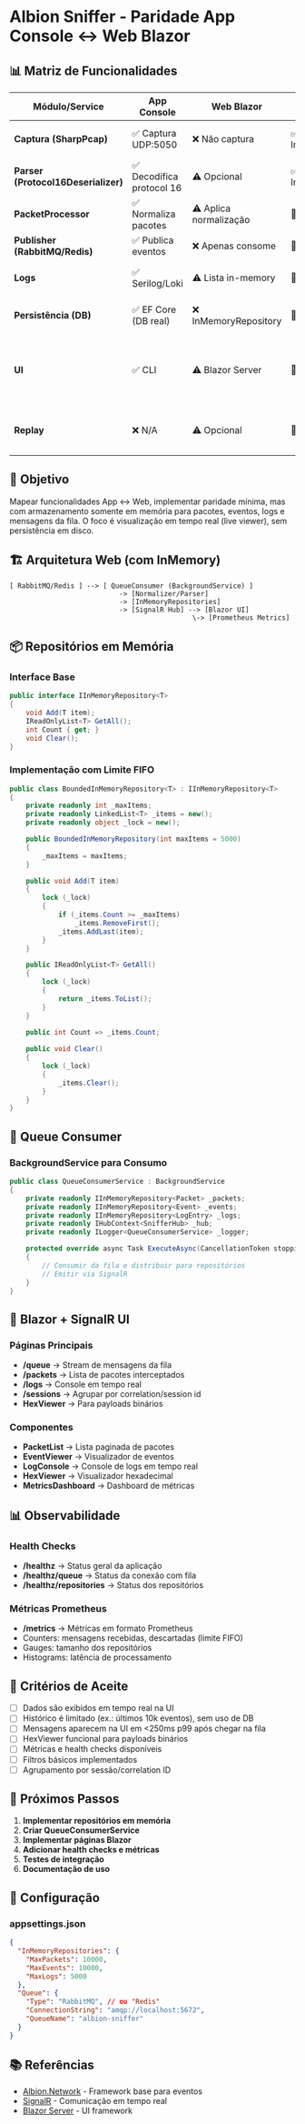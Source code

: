 # Albion Sniffer - Paridade App Console ↔ Web Blazor

## 📊 Matriz de Funcionalidades

| Módulo/Service | App Console | Web Blazor | Status | Observações |
|----------------|-------------|------------|---------|-------------|
| **Captura (SharpPcap)** | ✅ Captura UDP:5050 | ❌ Não captura | ✅ Implementado | Web consome da fila |
| **Parser (Protocol16Deserializer)** | ✅ Decodifica protocol 16 | ⚠️ Opcional | ✅ Implementado | Web pode ter parser minimal |
| **PacketProcessor** | ✅ Normaliza pacotes | ⚠️ Aplica normalização | 🔄 Pendente | Implementar normalização |
| **Publisher (RabbitMQ/Redis)** | ✅ Publica eventos | ❌ Apenas consome | 🔄 Pendente | Implementar consumer |
| **Logs** | ✅ Serilog/Loki | ⚠️ Lista in-memory | 🔄 Pendente | Implementar buffer limitado |
| **Persistência (DB)** | ✅ EF Core (DB real) | ❌ InMemoryRepository | 🔄 Pendente | Substituir por repositórios em memória |
| **UI** | ✅ CLI | ⚠️ Blazor Server | 🔄 Pendente | Implementar páginas: /queue, /packets, /logs, /sessions |
| **Replay** | ❌ N/A | ⚠️ Opcional | 🔄 Pendente | Re-publicar para exchange de replay |

## 🎯 Objetivo

Mapear funcionalidades App ↔ Web, implementar paridade mínima, mas com armazenamento somente em memória para pacotes, eventos, logs e mensagens da fila.
O foco é visualização em tempo real (live viewer), sem persistência em disco.

## 🏗️ Arquitetura Web (com InMemory)

```
[ RabbitMQ/Redis ] --> [ QueueConsumer (BackgroundService) ] 
                           -> [Normalizer/Parser] 
                           -> [InMemoryRepositories] 
                           -> [SignalR Hub] --> [Blazor UI]
                                             \-> [Prometheus Metrics]
```

## 📦 Repositórios em Memória

### Interface Base
```csharp
public interface IInMemoryRepository<T>
{
    void Add(T item);
    IReadOnlyList<T> GetAll();
    int Count { get; }
    void Clear();
}
```

### Implementação com Limite FIFO
```csharp
public class BoundedInMemoryRepository<T> : IInMemoryRepository<T>
{
    private readonly int _maxItems;
    private readonly LinkedList<T> _items = new();
    private readonly object _lock = new();

    public BoundedInMemoryRepository(int maxItems = 5000)
    {
        _maxItems = maxItems;
    }

    public void Add(T item)
    {
        lock (_lock)
        {
            if (_items.Count >= _maxItems)
                _items.RemoveFirst();
            _items.AddLast(item);
        }
    }

    public IReadOnlyList<T> GetAll()
    {
        lock (_lock)
        {
            return _items.ToList();
        }
    }

    public int Count => _items.Count;
    
    public void Clear()
    {
        lock (_lock)
        {
            _items.Clear();
        }
    }
}
```

## 🔄 Queue Consumer

### BackgroundService para Consumo
```csharp
public class QueueConsumerService : BackgroundService
{
    private readonly IInMemoryRepository<Packet> _packets;
    private readonly IInMemoryRepository<Event> _events;
    private readonly IInMemoryRepository<LogEntry> _logs;
    private readonly IHubContext<SnifferHub> _hub;
    private readonly ILogger<QueueConsumerService> _logger;

    protected override async Task ExecuteAsync(CancellationToken stoppingToken)
    {
        // Consumir da fila e distribuir para repositórios
        // Emitir via SignalR
    }
}
```

## 🎨 Blazor + SignalR UI

### Páginas Principais
- **/queue** → Stream de mensagens da fila
- **/packets** → Lista de pacotes interceptados
- **/logs** → Console em tempo real
- **/sessions** → Agrupar por correlation/session id
- **HexViewer** → Para payloads binários

### Componentes
- **PacketList** → Lista paginada de pacotes
- **EventViewer** → Visualizador de eventos
- **LogConsole** → Console de logs em tempo real
- **HexViewer** → Visualizador hexadecimal
- **MetricsDashboard** → Dashboard de métricas

## 📊 Observabilidade

### Health Checks
- **/healthz** → Status geral da aplicação
- **/healthz/queue** → Status da conexão com fila
- **/healthz/repositories** → Status dos repositórios

### Métricas Prometheus
- **/metrics** → Métricas em formato Prometheus
- Counters: mensagens recebidas, descartadas (limite FIFO)
- Gauges: tamanho dos repositórios
- Histograms: latência de processamento

## 🚀 Critérios de Aceite

- [ ] Dados são exibidos em tempo real na UI
- [ ] Histórico é limitado (ex.: últimos 10k eventos), sem uso de DB
- [ ] Mensagens aparecem na UI em <250ms p99 após chegar na fila
- [ ] HexViewer funcional para payloads binários
- [ ] Métricas e health checks disponíveis
- [ ] Filtros básicos implementados
- [ ] Agrupamento por sessão/correlation ID

## 📝 Próximos Passos

1. **Implementar repositórios em memória**
2. **Criar QueueConsumerService**
3. **Implementar páginas Blazor**
4. **Adicionar health checks e métricas**
5. **Testes de integração**
6. **Documentação de uso**

## 🔧 Configuração

### appsettings.json
```json
{
  "InMemoryRepositories": {
    "MaxPackets": 10000,
    "MaxEvents": 10000,
    "MaxLogs": 5000
  },
  "Queue": {
    "Type": "RabbitMQ", // ou "Redis"
    "ConnectionString": "amqp://localhost:5672",
    "QueueName": "albion-sniffer"
  }
}
```

## 📚 Referências

- [Albion.Network](https://github.com/ao-org/albion-online-data-project) - Framework base para eventos
- [SignalR](https://docs.microsoft.com/en-us/aspnet/core/signalr) - Comunicação em tempo real
- [Blazor Server](https://docs.microsoft.com/en-us/aspnet/core/blazor/host-and-deploy/server) - UI framework